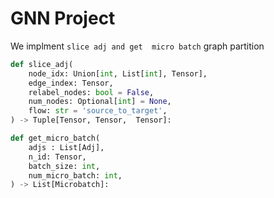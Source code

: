 # GNN Project
We implment `slice adj and get  micro batch` graph partition


```python
def slice_adj(
    node_idx: Union[int, List[int], Tensor],
    edge_index: Tensor,
    relabel_nodes: bool = False,
    num_nodes: Optional[int] = None,
    flow: str = 'source_to_target',
) -> Tuple[Tensor, Tensor,  Tensor]:

def get_micro_batch(
    adjs : List[Adj],
    n_id: Tensor,
    batch_size: int,
    num_micro_batch: int,
) -> List[Microbatch]:

```
